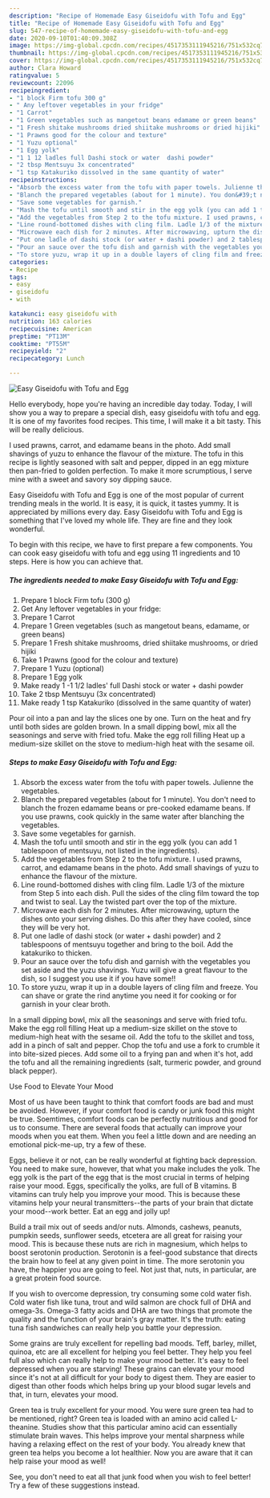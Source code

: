 ```yaml
---
description: "Recipe of Homemade Easy Giseidofu with Tofu and Egg"
title: "Recipe of Homemade Easy Giseidofu with Tofu and Egg"
slug: 547-recipe-of-homemade-easy-giseidofu-with-tofu-and-egg
date: 2020-09-10T01:40:09.308Z
image: https://img-global.cpcdn.com/recipes/4517353111945216/751x532cq70/easy-giseidofu-with-tofu-and-egg-recipe-main-photo.jpg
thumbnail: https://img-global.cpcdn.com/recipes/4517353111945216/751x532cq70/easy-giseidofu-with-tofu-and-egg-recipe-main-photo.jpg
cover: https://img-global.cpcdn.com/recipes/4517353111945216/751x532cq70/easy-giseidofu-with-tofu-and-egg-recipe-main-photo.jpg
author: Clara Howard
ratingvalue: 5
reviewcount: 22096
recipeingredient:
- "1 block Firm tofu 300 g"
- " Any leftover vegetables in your fridge"
- "1 Carrot"
- "1 Green vegetables such as mangetout beans edamame or green beans"
- "1 Fresh shitake mushrooms dried shiitake mushrooms or dried hijiki"
- "1 Prawns good for the colour and texture"
- "1 Yuzu optional"
- "1 Egg yolk"
- "1 1 12 ladles full Dashi stock or water  dashi powder"
- "2 tbsp Mentsuyu 3x concentrated"
- "1 tsp Katakuriko dissolved in the same quantity of water"
recipeinstructions:
- "Absorb the excess water from the tofu with paper towels. Julienne the vegetables."
- "Blanch the prepared vegetables (about for 1 minute). You don&#39;t need to blanch the frozen edamame beans or pre-cooked edamame beans. If you use prawns, cook quickly in the same water after blanching the vegetables."
- "Save some vegetables for garnish."
- "Mash the tofu until smooth and stir in the egg yolk (you can add 1 tablespoon of mentsuyu, not listed in the ingredients)."
- "Add the vegetables from Step 2 to the tofu mixture. I used prawns, carrot, and edamame beans in the photo. Add small shavings of yuzu to enhance the flavour of the mixture."
- "Line round-bottomed dishes with cling film. Ladle 1/3 of the mixture from Step 5 into each dish. Pull the sides of the cling film toward the top and twist to seal. Lay the twisted part over the top of the mixture."
- "Microwave each dish for 2 minutes. After microwaving, upturn the dishes onto your serving dishes. Do this after they have cooled, since they will be very hot."
- "Put one ladle of dashi stock (or water + dashi powder) and 2 tablespoons of mentsuyu together and bring to the boil. Add the katakuriko to thicken."
- "Pour an sauce over the tofu dish and garnish with the vegetables you set aside and the yuzu shavings. Yuzu will give a great flavour to the dish, so I suggest you use it if you have some!!"
- "To store yuzu, wrap it up in a double layers of cling film and freeze. You can shave or grate the rind anytime you need it for cooking or for garnish in your clear broth."
categories:
- Recipe
tags:
- easy
- giseidofu
- with

katakunci: easy giseidofu with 
nutrition: 163 calories
recipecuisine: American
preptime: "PT13M"
cooktime: "PT55M"
recipeyield: "2"
recipecategory: Lunch

---
```



![Easy Giseidofu with Tofu and Egg](https://img-global.cpcdn.com/recipes/4517353111945216/751x532cq70/easy-giseidofu-with-tofu-and-egg-recipe-main-photo.jpg)

Hello everybody, hope you're having an incredible day today. Today, I will show you a way to prepare a special dish, easy giseidofu with tofu and egg. It is one of my favorites food recipes. This time, I will make it a bit tasty. This will be really delicious.

I used prawns, carrot, and edamame beans in the photo. Add small shavings of yuzu to enhance the flavour of the mixture. The tofu in this recipe is lightly seasoned with salt and pepper, dipped in an egg mixture then pan-fried to golden perfection. To make it more scrumptious, I serve mine with a sweet and savory soy dipping sauce.

Easy Giseidofu with Tofu and Egg is one of the most popular of current trending meals in the world. It is easy, it is quick, it tastes yummy. It is appreciated by millions every day. Easy Giseidofu with Tofu and Egg is something that I've loved my whole life. They are fine and they look wonderful.


To begin with this recipe, we have to first prepare a few components. You can cook easy giseidofu with tofu and egg using 11 ingredients and 10 steps. Here is how you can achieve that.

<!--inarticleads1-->

##### The ingredients needed to make Easy Giseidofu with Tofu and Egg:

1. Prepare 1 block Firm tofu (300 g)
1. Get  Any leftover vegetables in your fridge:
1. Prepare 1 Carrot
1. Prepare 1 Green vegetables (such as mangetout beans, edamame, or green beans)
1. Prepare 1 Fresh shitake mushrooms, dried shiitake mushrooms, or dried hijiki
1. Take 1 Prawns (good for the colour and texture)
1. Prepare 1 Yuzu (optional)
1. Prepare 1 Egg yolk
1. Make ready 1 -1 1/2 ladles&#39; full Dashi stock or water + dashi powder
1. Take 2 tbsp Mentsuyu (3x concentrated)
1. Make ready 1 tsp Katakuriko (dissolved in the same quantity of water)


Pour oil into a pan and lay the slices one by one. Turn on the heat and fry until both sides are golden brown. In a small dipping bowl, mix all the seasonings and serve with fried tofu. Make the egg roll filling Heat up a medium-size skillet on the stove to medium-high heat with the sesame oil. 

<!--inarticleads2-->

##### Steps to make Easy Giseidofu with Tofu and Egg:

1. Absorb the excess water from the tofu with paper towels. Julienne the vegetables.
1. Blanch the prepared vegetables (about for 1 minute). You don&#39;t need to blanch the frozen edamame beans or pre-cooked edamame beans. If you use prawns, cook quickly in the same water after blanching the vegetables.
1. Save some vegetables for garnish.
1. Mash the tofu until smooth and stir in the egg yolk (you can add 1 tablespoon of mentsuyu, not listed in the ingredients).
1. Add the vegetables from Step 2 to the tofu mixture. I used prawns, carrot, and edamame beans in the photo. Add small shavings of yuzu to enhance the flavour of the mixture.
1. Line round-bottomed dishes with cling film. Ladle 1/3 of the mixture from Step 5 into each dish. Pull the sides of the cling film toward the top and twist to seal. Lay the twisted part over the top of the mixture.
1. Microwave each dish for 2 minutes. After microwaving, upturn the dishes onto your serving dishes. Do this after they have cooled, since they will be very hot.
1. Put one ladle of dashi stock (or water + dashi powder) and 2 tablespoons of mentsuyu together and bring to the boil. Add the katakuriko to thicken.
1. Pour an sauce over the tofu dish and garnish with the vegetables you set aside and the yuzu shavings. Yuzu will give a great flavour to the dish, so I suggest you use it if you have some!!
1. To store yuzu, wrap it up in a double layers of cling film and freeze. You can shave or grate the rind anytime you need it for cooking or for garnish in your clear broth.


In a small dipping bowl, mix all the seasonings and serve with fried tofu. Make the egg roll filling Heat up a medium-size skillet on the stove to medium-high heat with the sesame oil. Add the tofu to the skillet and toss, add in a pinch of salt and pepper. Chop the tofu and use a fork to crumble it into bite-sized pieces. Add some oil to a frying pan and when it&#39;s hot, add the tofu and all the remaining ingredients (salt, turmeric powder, and ground black pepper). 

Use Food to Elevate Your Mood


Most of us have been taught to think that comfort foods are bad and must be avoided. However, if your comfort food is candy or junk food this might be true. Soemtimes, comfort foods can be perfectly nutritious and good for us to consume. There are several foods that actually can improve your moods when you eat them. When you feel a little down and are needing an emotional pick-me-up, try a few of these.

Eggs, believe it or not, can be really wonderful at fighting back depression. You need to make sure, however, that what you make includes the yolk. The egg yolk is the part of the egg that is the most crucial in terms of helping raise your mood. Eggs, specifically the yolks, are full of B vitamins. B vitamins can truly help you improve your mood. This is because these vitamins help your neural transmitters--the parts of your brain that dictate your mood--work better. Eat an egg and jolly up!

Build a trail mix out of seeds and/or nuts. Almonds, cashews, peanuts, pumpkin seeds, sunflower seeds, etcetera are all great for raising your mood. This is because these nuts are rich in magnesium, which helps to boost serotonin production. Serotonin is a feel-good substance that directs the brain how to feel at any given point in time. The more serotonin you have, the happier you are going to feel. Not just that, nuts, in particular, are a great protein food source.

If you wish to overcome depression, try consuming some cold water fish. Cold water fish like tuna, trout and wild salmon are chock full of DHA and omega-3s. Omega-3 fatty acids and DHA are two things that promote the quality and the function of your brain's gray matter. It's the truth: eating tuna fish sandwiches can really help you battle your depression. 

Some grains are truly excellent for repelling bad moods. Teff, barley, millet, quinoa, etc are all excellent for helping you feel better. They help you feel full also which can really help to make your mood better. It's easy to feel depressed when you are starving! These grains can elevate your mood since it's not at all difficult for your body to digest them. They are easier to digest than other foods which helps bring up your blood sugar levels and that, in turn, elevates your mood.

Green tea is truly excellent for your mood. You were sure green tea had to be mentioned, right? Green tea is loaded with an amino acid called L-theanine. Studies show that this particular amino acid can essentially stimulate brain waves. This helps improve your mental sharpness while having a relaxing effect on the rest of your body. You already knew that green tea helps you become a lot healthier. Now you are aware that it can help raise your mood as well!

See, you don't need to eat all that junk food when you wish to feel better! Try  a few  of  these  suggestions  instead.

